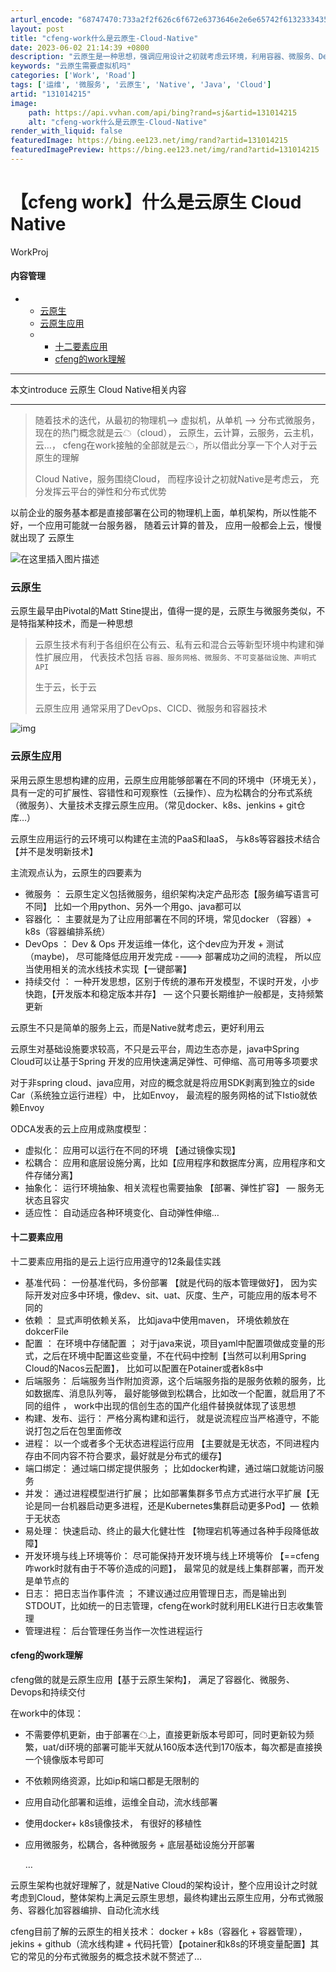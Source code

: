 ```yaml
---
arturl_encode: "68747470:733a2f2f626c6f672e6373646e2e6e65742f6132333435322f:61727469636c652f64657461696c732f313331303134323135"
layout: post
title: "cfeng-work什么是云原生-Cloud-Native"
date: 2023-06-02 21:14:39 +0800
description: "云原生是一种思想，强调应用设计之初就考虑云环境，利用容器、微服务、DevOps和持续交付等技术。文章"
keywords: "云原生需要虚拟机吗"
categories: ['Work', 'Road']
tags: ['运维', '微服务', '云原生', 'Native', 'Java', 'Cloud']
artid: "131014215"
image:
    path: https://api.vvhan.com/api/bing?rand=sj&artid=131014215
    alt: "cfeng-work什么是云原生-Cloud-Native"
render_with_liquid: false
featuredImage: https://bing.ee123.net/img/rand?artid=131014215
featuredImagePreview: https://bing.ee123.net/img/rand?artid=131014215
---
```


# 【cfeng work】什么是云原生 Cloud Native

WorkProj

#### 内容管理

* + [云原生](#_19)
  + [云原生应用](#_31)
  + - [十二要素应用](#_57)
    - [cfeng的work理解](#cfengwork_74)

---

本文introduce 云原生 Cloud Native相关内容

---

> 随着技术的迭代，从最初的物理机—> 虚拟机，从单机 —> 分布式微服务， 现在的热门概念就是云☁（cloud）， 云原生，云计算，云服务，云主机，云…， cfeng在work接触的全部就是云☁，所以借此分享一下个人对于云原生的理解
>
> Cloud Native，服务围绕Cloud， 而程序设计之初就Native是考虑云， 充分发挥云平台的弹性和分布式优势

以前企业的服务基本都是直接部署在公司的物理机上面，单机架构，所以性能不好，一个应用可能就一台服务器， 随着云计算的普及， 应用一般都会上云，慢慢就出现了
云原生

![在这里插入图片描述](https://i-blog.csdnimg.cn/blog_migrate/954e2b57795bef53c0a3fbf85c02b427.png#pic_center)

### 云原生

云原生最早由Pivotal的Matt Stine提出，值得一提的是，云原生与微服务类似，不是特指某种技术，而是一种思想

> 云原生技术有利于各组织在公有云、私有云和混合云等新型环境中构建和弹性扩展应用， 代表技术包括
> `容器、服务网格、微服务、不可变基础设施、声明式API`
>
> 生于云，长于云
>
> 云原生应用 通常采用了DevOps、CICD、微服务和容器技术

![img](https://i-blog.csdnimg.cn/blog_migrate/65017db3cc84ada723ebb387a5d8cda6.png)

### 云原生应用

采用云原生思想构建的应用，云原生应用能够部署在不同的环境中（环境无关），具有一定的可扩展性、容错性和可观察性（云操作）、应为松耦合的分布式系统（微服务）、大量技术支撑云原生应用。（常见docker、k8s、jenkins + git仓库…）

云原生应用运行的云环境可以构建在主流的PaaS和IaaS， 与k8s等容器技术结合【并不是发明新技术】

主流观点认为，云原生的四要素为

* 微服务
  ： 云原生定义包括微服务，组织架构决定产品形态【服务编写语言可不同】 比如一个用python、另外一个用go、java都可以
* 容器化
  ： 主要就是为了让应用部署在不同的环境，常见docker （容器）+ k8s（容器编排系统）
* DevOps
  ： Dev & Ops 开发运维一体化，这个dev应为开发 + 测试（maybe)， 尽可能降低应用开发完成 ----> 部署成功之间的流程， 所以应当使用相关的流水线技术实现【一键部署】
* 持续交付
  ： 一种开发思想，区别于传统的瀑布开发模型，不误时开发，小步快跑，【开发版本和稳定版本并存】 — 这个只要长期维护一般都是，支持频繁更新

云原生不只是简单的服务上云，而是Native就考虑云，更好利用云

云原生对基础设施要求较高，不只是云平台，周边生态亦是，java中Spring Cloud可以让基于Spring 开发的应用快速满足弹性、可伸缩、高可用等多项要求

对于非spring cloud、java应用，对应的概念就是将应用SDK剥离到独立的side Car（系统独立运行进程）中， 比如Envoy， 最流程的服务网格的试下Istio就依赖Envoy

ODCA发表的云上应用成熟度模型：

* 虚拟化： 应用可以运行在不同的环境 【通过镜像实现】
* 松耦合： 应用和底层设施分离，比如【应用程序和数据库分离，应用程序和文件存储分离】
* 抽象化： 运行环境抽象、相关流程也需要抽象 【部署、弹性扩容】 — 服务无状态且容灾
* 适应性： 自动适应各种环境变化、自动弹性伸缩…

#### 十二要素应用

十二要素应用指的是云上运行应用遵守的12条最佳实践

* 基准代码： 一份基准代码，多份部署 【就是代码的版本管理做好】， 因为实际开发对应多中环境，像dev、sit、uat、灰度、生产，可能应用的版本号不同的
* 依赖 ： 显式声明依赖关系， 比如java中使用maven， 环境依赖放在dokcerFile
* 配置 ：
  在环境中存储配置
  ； 对于java来说，项目yaml中配置项做成变量的形式，之后在环境中配置这些变量，不在代码中控制【当然可以利用Spring Cloud的Nacos云配置】， 比如可以配置在Potainer或者k8s中
* 后端服务： 后端服务当作附加资源，这个后端服务指的是服务依赖的服务，比如数据库、消息队列等，
  最好能够做到松耦合，比如改一个配置，就启用了不同的组件
  ， work中出现的信创生态的国产化组件替换就体现了该思想
* 构建、发布、运行： 严格分离构建和运行， 就是说流程应当严格遵守，不能说打包之后在包里面修改
* 进程： 以一个或者多个无状态进程运行应用 【主要就是无状态，不同进程内存由不同内容不符合要求，最好就是分布式的缓存】
* 端口绑定： 通过端口绑定提供服务 ； 比如docker构建，通过端口就能访问服务
* 并发： 通过进程模型进行扩展； 比如部署集群多节点方式进行水平扩展【无论是同一台机器启动更多进程，还是Kubernetes集群启动更多Pod】— 依赖于无状态
* 易处理： 快速启动、终止的最大化健壮性 【物理宕机等通过各种手段降低故障】
* 开发环境与线上环境等价： 尽可能保持开发环境与线上环境等价 【==cfeng咋work时就有由于不等价造成的问题】， 最常见的就是线上集群部署，而开发是单节点的
* 日志： 把日志当作事件流 ； 不建议通过应用管理日志，而是输出到STDOUT，比如统一的日志管理，cfeng在work时就利用ELK进行日志收集管理
* 管理进程： 后台管理任务当作一次性进程运行

#### cfeng的work理解

cfeng做的就是云原生应用【基于云原生架构】， 满足了容器化、微服务、Devops和持续交付

在work中的体现：

* 不需要停机更新，由于部署在☁上，直接更新版本号即可，同时更新较为频繁，uat/di环境的部署可能半天就从160版本迭代到170版本，每次都是直接换一个镜像版本号即可
* 不依赖网络资源，比如ip和端口都是无限制的
* 应用自动化部署和运维，运维全自动，流水线部署
* 使用docker+ k8s镜像技术， 有很好的移植性
* 应用微服务，松耦合，各种微服务 + 底层基础设施分开部署

  …

云原生架构也就好理解了，就是Native Cloud的架构设计，整个应用设计之时就考虑到Cloud，整体架构上满足云原生思想，最终构建出云原生应用，分布式微服务、容器化加容器编排、自动化流水线

cfeng目前了解的云原生的相关技术： docker + k8s（容器化 + 容器管理）， jekins + github（流水线构建 + 代码托管）【potainer和k8s的环境变量配置】其它的常见的分布式微服务的概念技术就不赘述了…